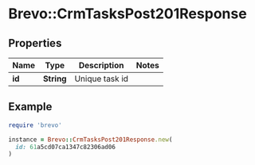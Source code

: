 # Brevo::CrmTasksPost201Response

## Properties

| Name | Type | Description | Notes |
| ---- | ---- | ----------- | ----- |
| **id** | **String** | Unique task id |  |

## Example

```ruby
require 'brevo'

instance = Brevo::CrmTasksPost201Response.new(
  id: 61a5cd07ca1347c82306ad06
)
```

